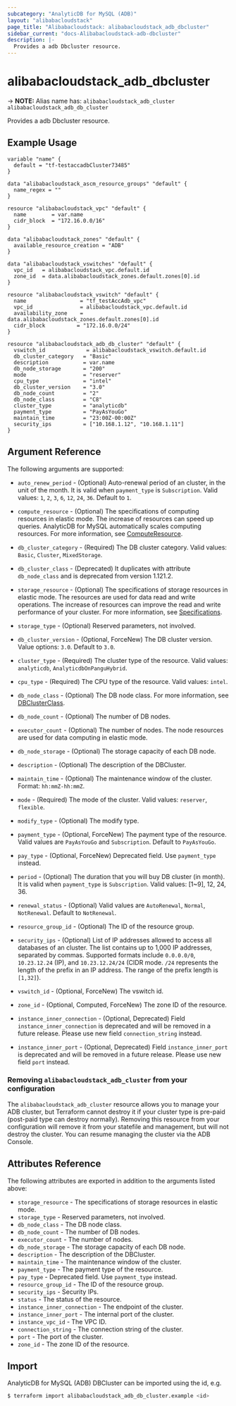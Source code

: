 ```yaml
---
subcategory: "AnalyticDB for MySQL (ADB)"
layout: "alibabacloudstack"
page_title: "Alibabacloudstack: alibabacloudstack_adb_dbcluster"
sidebar_current: "docs-Alibabacloudstack-adb-dbcluster"
description: |- 
  Provides a adb Dbcluster resource.
---
```


# alibabacloudstack_adb_dbcluster
-> **NOTE:** Alias name has: `alibabacloudstack_adb_cluster` `alibabacloudstack_adb_db_cluster`

Provides a adb Dbcluster resource.

## Example Usage

```hcl
variable "name" {
  default = "tf-testaccadbCluster73485"
}

data "alibabacloudstack_ascm_resource_groups" "default" {
  name_regex = ""
}

resource "alibabacloudstack_vpc" "default" {
  name        = var.name
  cidr_block  = "172.16.0.0/16"
}

data "alibabacloudstack_zones" "default" {
  available_resource_creation = "ADB"
}

data "alibabacloudstack_vswitches" "default" {
  vpc_id   = alibabacloudstack_vpc.default.id
  zone_id  = data.alibabacloudstack_zones.default.zones[0].id
}

resource "alibabacloudstack_vswitch" "default" {
  name                 = "tf_testAccAdb_vpc"
  vpc_id               = alibabacloudstack_vpc.default.id
  availability_zone    = data.alibabacloudstack_zones.default.zones[0].id
  cidr_block          = "172.16.0.0/24"
}

resource "alibabacloudstack_adb_db_cluster" "default" {
  vswitch_id             = alibabacloudstack_vswitch.default.id
  db_cluster_category   = "Basic"
  description           = var.name
  db_node_storage       = "200"
  mode                  = "reserver"
  cpu_type              = "intel"
  db_cluster_version    = "3.0"
  db_node_count         = "2"
  db_node_class         = "C8"
  cluster_type          = "analyticdb"
  payment_type          = "PayAsYouGo"
  maintain_time         = "23:00Z-00:00Z"
  security_ips          = ["10.168.1.12", "10.168.1.11"]
}
```

## Argument Reference

The following arguments are supported:

* `auto_renew_period` - (Optional) Auto-renewal period of an cluster, in the unit of the month. It is valid when `payment_type` is `Subscription`. Valid values: `1`, `2`, `3`, `6`, `12`, `24`, `36`. Default to `1`.
* `compute_resource` - (Optional) The specifications of computing resources in elastic mode. The increase of resources can speed up queries. AnalyticDB for MySQL automatically scales computing resources. For more information, see [ComputeResource](https://www.alibabacloud.com/help/en/doc-detail/144851.htm).
* `db_cluster_category` - (Required) The DB cluster category. Valid values: `Basic`, `Cluster`, `MixedStorage`.
* `db_cluster_class` - (Deprecated) It duplicates with attribute `db_node_class` and is deprecated from version 1.121.2.
* `storage_resource` - (Optional) The specifications of storage resources in elastic mode. The resources are used for data read and write operations. The increase of resources can improve the read and write performance of your cluster. For more information, see [Specifications](https://www.alibabacloud.com/help/en/doc-detail/144851.htm).
* `storage_type` - (Optional) Reserved parameters, not involved.
* `db_cluster_version` - (Optional, ForceNew) The DB cluster version. Value options: `3.0`. Default to `3.0`.
* `cluster_type` - (Required) The cluster type of the resource. Valid values: `analyticdb`, `AnalyticdbOnPanguHybrid`.
* `cpu_type` - (Required) The CPU type of the resource. Valid values: `intel`.
* `db_node_class` - (Optional) The DB node class. For more information, see [DBClusterClass](https://help.aliyun.com/document_detail/190519.html).
* `db_node_count` - (Optional) The number of DB nodes.
* `executor_count` - (Optional) The number of nodes. The node resources are used for data computing in elastic mode.
* `db_node_storage` - (Optional) The storage capacity of each DB node.
* `description` - (Optional) The description of the DBCluster.
* `maintain_time` - (Optional) The maintenance window of the cluster. Format: `hh:mmZ-hh:mmZ`.
* `mode` - (Required) The mode of the cluster. Valid values: `reserver`, `flexible`.
* `modify_type` - (Optional) The modify type.
* `payment_type` - (Optional, ForceNew) The payment type of the resource. Valid values are `PayAsYouGo` and `Subscription`. Default to `PayAsYouGo`.
* `pay_type` - (Optional, ForceNew) Deprecated field. Use `payment_type` instead.
* `period` - (Optional) The duration that you will buy DB cluster (in month). It is valid when `payment_type` is `Subscription`. Valid values: [1~9], 12, 24, 36.
* `renewal_status` - (Optional) Valid values are `AutoRenewal`, `Normal`, `NotRenewal`. Default to `NotRenewal`.
* `resource_group_id` - (Optional) The ID of the resource group.
* `security_ips` - (Optional) List of IP addresses allowed to access all databases of an cluster. The list contains up to 1,000 IP addresses, separated by commas. Supported formats include `0.0.0.0/0`, `10.23.12.24` (IP), and `10.23.12.24/24` (CIDR mode. `/24` represents the length of the prefix in an IP address. The range of the prefix length is `[1,32]`).
* `vswitch_id` - (Optional, ForceNew) The vswitch id.
* `zone_id` - (Optional, Computed, ForceNew) The zone ID of the resource.

* `instance_inner_connection` - (Optional, Deprecated) Field `instance_inner_connection` is deprecated and will be removed in a future release. Please use new field `connection_string` instead.
* `instance_inner_port` - (Optional, Deprecated) Field `instance_inner_port` is deprecated and will be removed in a future release. Please use new field `port` instead.

### Removing `alibabacloudstack_adb_cluster` from your configuration

The `alibabacloudstack_adb_cluster` resource allows you to manage your ADB cluster, but Terraform cannot destroy it if your cluster type is pre-paid (post-paid type can destroy normally). Removing this resource from your configuration will remove it from your statefile and management, but will not destroy the cluster. You can resume managing the cluster via the ADB Console.

## Attributes Reference

The following attributes are exported in addition to the arguments listed above:

* `storage_resource` - The specifications of storage resources in elastic mode.
* `storage_type` - Reserved parameters, not involved.
* `db_node_class` - The DB node class.
* `db_node_count` - The number of DB nodes.
* `executor_count` - The number of nodes.
* `db_node_storage` - The storage capacity of each DB node.
* `description` - The description of the DBCluster.
* `maintain_time` - The maintenance window of the cluster.
* `payment_type` - The payment type of the resource.
* `pay_type` - Deprecated field. Use `payment_type` instead.
* `resource_group_id` - The ID of the resource group.
* `security_ips` - Security IPs.
* `status` - The status of the resource.
* `instance_inner_connection` - The endpoint of the cluster.
* `instance_inner_port` - The internal port of the cluster.
* `instance_vpc_id` - The VPC ID.
* `connection_string` - The connection string of the cluster.
* `port` - The port of the cluster.
* `zone_id` - The zone ID of the resource.

## Import

AnalyticDB for MySQL (ADB) DBCluster can be imported using the id, e.g.

```bash
$ terraform import alibabacloudstack_adb_db_cluster.example <id>
```